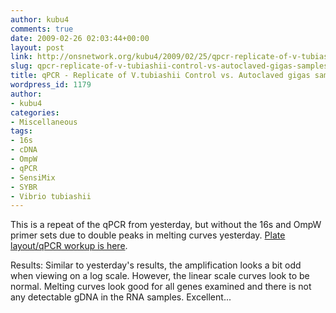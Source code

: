 ```yaml
---
author: kubu4
comments: true
date: 2009-02-26 02:03:44+00:00
layout: post
link: http://onsnetwork.org/kubu4/2009/02/25/qpcr-replicate-of-v-tubiashii-control-vs-autoclaved-gigas-samples-see-yesterday/
slug: qpcr-replicate-of-v-tubiashii-control-vs-autoclaved-gigas-samples-see-yesterday
title: qPCR - Replicate of V.tubiashii Control vs. Autoclaved gigas samples (see yesterday)
wordpress_id: 1179
author:
- kubu4
categories:
- Miscellaneous
tags:
- 16s
- cDNA
- OmpW
- qPCR
- SensiMix
- SYBR
- Vibrio tubiashii
---
```


This is a repeat of the qPCR from yesterday, but without the 16s and OmpW primer sets due to double peaks in melting curves yesterday. [Plate layout/qPCR workup is here](http://eagle.fish.washington.edu/Arabidopsis/Notebook%20Workup%20Files/20090225-1.jpg).

Results: Similar to yesterday's results, the amplification looks a bit odd when viewing on a log scale. However, the linear scale curves look to be normal. Melting curves look good for all genes examined and there is not any detectable gDNA in the RNA samples. Excellent...
